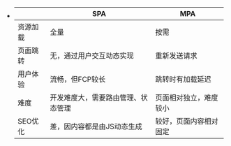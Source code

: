 - ||SPA|MPA|
  |--|--|--|
  |资源加载|全量|按需|
  |页面跳转|无，通过用户交互动态实现|重新发送请求|
  |用户体验|流畅，但FCP较长|跳转时有加载延迟|
  |难度|开发难度大，需要路由管理、状态管理|页面相对独立，难度较小|
  |SEO优化|差，因内容都是由JS动态生成|较好，页面内容相对固定|